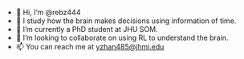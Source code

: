 - 👋 Hi, I’m @rebz444
- 👀 I study how the brain makes decisions using information of time. 
- 🌱 I’m currently a PhD student at JHU SOM. 
- 💞️ I’m looking to collaborate on using RL to understand the brain.  
- 📫 You can reach me at yzhan485@jhmi.edu

<!---
rebz444/rebz444 is a ✨ special ✨ repository because its `README.md` (this file) appears on your GitHub profile.
You can click the Preview link to take a look at your changes.
--->
